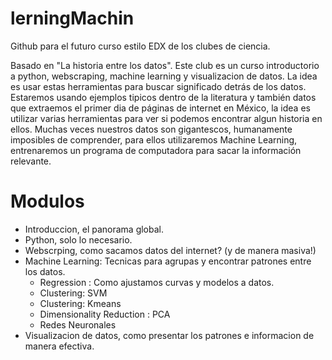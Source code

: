 lerningMachin
=============

Github para el futuro curso estilo EDX de los clubes de ciencia.

Basado en "La historia entre los datos".
Este club es un curso introductorio a python, webscraping, machine learning y visualizacion de datos. La idea es usar estas herramientas para buscar significado detrás de los datos. Estaremos usando ejemplos tipicos dentro de la literatura y también datos que extraemos el primer dia de páginas de internet en México, la idea es utilizar varias herramientas para ver si podemos encontrar algun historia en ellos. 
Muchas veces nuestros datos son gigantescos, humanamente imposibles de comprender, para ellos utilizaremos Machine Learning, entrenaremos un programa de computadora para sacar la información relevante.

Modulos
=============
* Introduccion, el panorama global.
* Python, solo lo necesario.
* Webscrping, como sacamos datos del internet? (y de manera masiva!)
* Machine Learning: Tecnicas para agrupas y encontrar patrones entre los datos.
  * Regression : Como ajustamos curvas y modelos a datos.
  * Clustering: SVM 
  * Clustering: Kmeans
  * Dimensionality Reduction : PCA
  * Redes Neuronales
* Visualizacion de datos, como presentar los patrones e informacion de manera efectiva.
